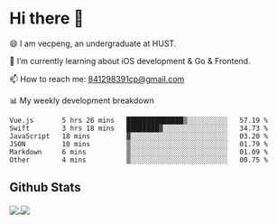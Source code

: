 
# Hi there 👋
😄 I am vecpeng, an undergraduate at HUST.

🌱 I’m currently learning about iOS development & Go & Frontend.

📫 How to reach me: 841298391cp@gmail.com

📊 My weekly development breakdown
<!--START_SECTION:waka-->

```text
Vue.js       5 hrs 26 mins   ██████████████▒░░░░░░░░░░   57.19 %
Swift        3 hrs 18 mins   ████████▓░░░░░░░░░░░░░░░░   34.73 %
JavaScript   18 mins         ▓░░░░░░░░░░░░░░░░░░░░░░░░   03.20 %
JSON         10 mins         ▒░░░░░░░░░░░░░░░░░░░░░░░░   01.79 %
Markdown     6 mins          ▒░░░░░░░░░░░░░░░░░░░░░░░░   01.09 %
Other        4 mins          ▒░░░░░░░░░░░░░░░░░░░░░░░░   00.75 %
```

<!--END_SECTION:waka-->

## Github Stats
<a href="https://github.com/anuraghazra/github-readme-stats">
  <img align="center" src="https://github-readme-stats.vercel.app/api?username=vecpeng&count_private=true&hide=stars" />
</a>
<a href="https://github.com/anuraghazra/convoychat">
  <img align="center" src="https://github-readme-stats.vercel.app/api/top-langs/?username=vecpeng&layout=compact" />
</a>
